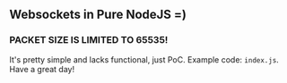 ## Websockets in Pure NodeJS =)
### PACKET SIZE IS LIMITED TO 65535!
It's pretty simple and lacks functional, just PoC. Example code: `index.js`.  
Have a great day!